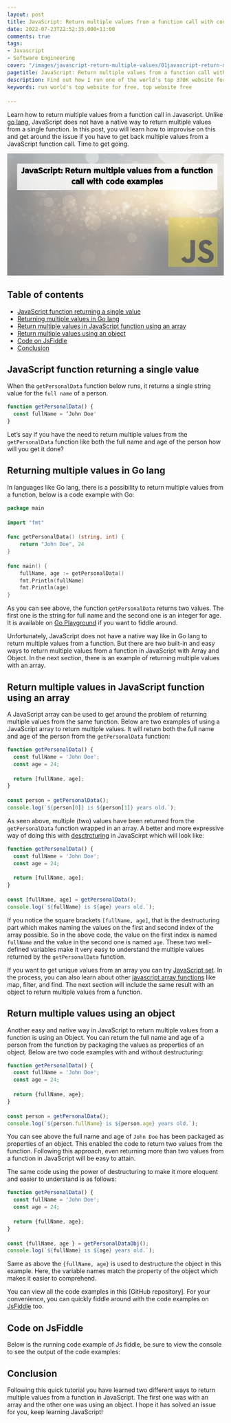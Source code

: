 ```yaml
---
layout: post
title: JavaScript: Return multiple values from a function call with code examples
date: 2022-07-23T22:52:35.000+11:00
comments: true
tags:
- Javascript
- Software Engineering
cover: "/images/javascript-return-multiple-values/01javascript-return-multiple-values.jpg"
pagetitle: JavaScript: Return multiple values from a function call with code examples
description: Find out how I run one of the world's top 370K website for free. Quick answer Cloudflare free plan, full details in the post.
keywords: run world's top website for free, top website free

---
```

Learn how to return multiple values from a function call in Javascript. Unlike [go lang](https://gobyexample.com/multiple-return-values), JavaScript does not have a native way to return multiple values from a single function. In this post, you will learn how to improvise on this and get around the issue if you have to get back multiple values from a JavaScript function call. Time to get going.

<!-- more -->

<img class="center" loading="lazy" src="/images/javascript-return-multiple-values/01javascript-return-multiple-values.jpg" title="Run one of the world's top 370K websites for free" alt="Run one of the world's top 370K websites for free">

## Table of contents

* [JavaScript function returning a single value](#javascript-function-returning-a-single-value)
* [Returning multiple values in Go lang](#returning-multiple-values-in-go-lang)
* [Return multiple values in JavaScript function using an array](#return-multiple-values-in-javascript-function-using-an-array)
* [Return multiple values using an object](#return-multiple-values-using-an-object)
* [Code on JsFiddle](#code-on-jsfiddle)
* [Conclusion](#conclusion)

## JavaScript function returning a single value

When the `getPersonalData` function below runs, it returns a single string value for the `full name` of a person.

```js
function getPersonalData() {
  const fullName = ‘John Doe'
}
```
Let’s say if you have the need to return multiple values from the `getPersonalData` function like both the full name and age of the person how will you get it done?


## Returning multiple values in Go lang

In languages like Go lang, there is a possibility to return multiple values from a function, below is a code example with Go: 

```go
package main

import "fmt"

func getPersonalData() (string, int) {
    return "John Doe", 24
}

func main() {	
    fullName, age := getPersonalData()
    fmt.Println(fullName)
    fmt.Println(age)
}
```

As you can see above, the function `getPersonalData` returns two values. The first one is the string for full name and the second one is an integer for age. It is available on [Go Playground](https://go.dev/play/p/SJpjKFWrrHC) if you want to fiddle around.

Unfortunately, JavaScript does not have a native way like in Go lang to return multiple values from a function. But there are two built-in and easy ways to return multiple values from a function in JavaScript with Array and Object. In the next section, there is an example of returning multiple values with an array.

## Return multiple values in JavaScript function using an array

A JavaScript array can be used to get around the problem of returning multiple values from the same function. Below are two examples of using a JavaScript array to return multiple values. It will return both the full name and age of the person from the `getPersonalData` function:

```js
function getPersonalData() {
  const fullName = 'John Doe';
  const age = 24;

  return [fullName, age];
}

const person = getPersonalData();
console.log(`${person[0]} is ${person[1]} years old.`);
```

As seen above, multiple (two) values have been returned from the `getPersonalData` function wrapped in an array. A better and more expressive way of doing this with [desctrcturing](https://developer.mozilla.org/en-US/docs/Web/JavaScript/Reference/Operators/Destructuring_assignment) in JavaScirpt which will look like:


```js
function getPersonalData() {
  const fullName = 'John Doe';
  const age = 24;

  return [fullName, age];
}

const [fullName, age] = getPersonalData();
console.log(`${fullName} is ${age} years old.`);
```
If you notice the square brackets `[fullName, age]`, that is the destructuring part which makes naming the values on the first and second index of the array possible. So in the above code, the value on the first index is named `fullName` and the value in the second one is named `age`. These two well-defined variables make it very easy to understand the multiple values returned by the `getPersonalData` function.

 If you want to get unique values from an array you can try [JavaScript set](/blog/2021/12/javascript-set/). In the process, you can also learn about other [javascript array functions](/blog/2021/03/javascript-array-functions/) like map, filter, and find. The next section will include the same result with an object to return multiple values from a function.

## Return multiple values using an object

Another easy and native way in JavaScript to return multiple values from a function is using an Object. You can return the full name and age of a person from the function by packaging the values as properties of an object. Below are two code examples with and without destructuring:

```js
function getPersonalData() {
  const fullName = 'John Doe';
  const age = 24;

  return {fullName, age};
}

const person = getPersonalData();
console.log(`${person.fullName} is ${person.age} years old.`);
```

You can see above the full name and age of `John Doe` has been packaged as properties of an object. This enabled the code to return two values from the function. Following this approach, even returning more than two values from a function in JavaScript will be easy to attain.

The same code using the power of destructuring to make it more eloquent and easier to understand is as follows:

```js
function getPersonalData() {
  const fullName = 'John Doe';
  const age = 24;

  return {fullName, age};
}

const {fullName, age } = getPersonalDataObj();
console.log(`${fullName} is ${age} years old.`);
```

Same as above the `{fullName, age}` is used to destructure the object in this example. Here, the variable names match the property of the object which makes it easier to comprehend.

You can view all the code examples in this [GitHub repository]. For your convenience, you can quickly fiddle around with the code examples on [JsFiddle](https://jsfiddle.net/geshan/3nojub9q/10/) too.

## Code on JsFiddle

Below is the running code example of Js fiddle, be sure to view the console to see the output of the code examples:

<script async src="//jsfiddle.net/geshan/3nojub9q/10/embed/js,result/"></script>

## Conclusion

Following this quick tutorial you have learned two different ways to return multiple values from a function in JavaScript. The first one was with an array and the other one was using an object. I hope it has solved an issue for you, keep learning JavaScript!
